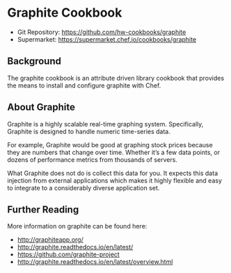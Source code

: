 # Graphite Cookbook

* Git Repository: https://github.com/hw-cookbooks/graphite
* Supermarket: https://supermarket.chef.io/cookbooks/graphite

## Background

The graphite cookbook is an attribute driven library cookbook that provides the means to install and configure graphite with Chef.

## About Graphite
Graphite is a highly scalable real-time graphing system. Specifically, Graphite is designed to handle numeric time-series data.

For example, Graphite would be good at graphing stock prices because they are numbers that change over time. Whether it’s a few data points, or dozens of performance metrics from thousands of servers.

What Graphite does not do is collect this data for you. It expects this data injection from external applications which makes it highly flexible and easy to integrate to a considerably diverse application set.

## Further Reading
More information on graphite can be found here:

* http://graphiteapp.org/
* http://graphite.readthedocs.io/en/latest/
* https://github.com/graphite-project
* http://graphite.readthedocs.io/en/latest/overview.html
